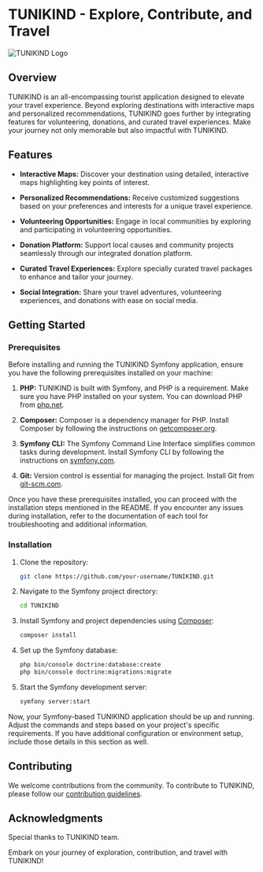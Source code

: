 # TUNIKIND - Explore, Contribute, and Travel

![TUNIKIND Logo](https://i.ibb.co/5KwFbY1/logo1.png)

## Overview

TUNIKIND is an all-encompassing tourist application designed to elevate your travel experience. Beyond exploring destinations with interactive maps and personalized recommendations, TUNIKIND goes further by integrating features for volunteering, donations, and curated travel experiences. Make your journey not only memorable but also impactful with TUNIKIND.

## Features

- **Interactive Maps:** Discover your destination using detailed, interactive maps highlighting key points of interest.

- **Personalized Recommendations:** Receive customized suggestions based on your preferences and interests for a unique travel experience.

- **Volunteering Opportunities:** Engage in local communities by exploring and participating in volunteering opportunities.

- **Donation Platform:** Support local causes and community projects seamlessly through our integrated donation platform.

- **Curated Travel Experiences:** Explore specially curated travel packages to enhance and tailor your journey.

- **Social Integration:** Share your travel adventures, volunteering experiences, and donations with ease on social media.

## Getting Started

### Prerequisites

Before installing and running the TUNIKIND Symfony application, ensure you have the following prerequisites installed on your machine:

1. **PHP:** TUNIKIND is built with Symfony, and PHP is a requirement. Make sure you have PHP installed on your system. You can download PHP from [php.net](https://www.php.net/).

2. **Composer:** Composer is a dependency manager for PHP. Install Composer by following the instructions on [getcomposer.org](https://getcomposer.org/download/).

3. **Symfony CLI:** The Symfony Command Line Interface simplifies common tasks during development. Install Symfony CLI by following the instructions on [symfony.com](https://symfony.com/download).

4. **Git:** Version control is essential for managing the project. Install Git from [git-scm.com](https://git-scm.com/).

Once you have these prerequisites installed, you can proceed with the installation steps mentioned in the README. If you encounter any issues during installation, refer to the documentation of each tool for troubleshooting and additional information.

### Installation

1. Clone the repository:

    ```bash
    git clone https://github.com/your-username/TUNIKIND.git
    ```

2. Navigate to the Symfony project directory:

    ```bash
    cd TUNIKIND
    ```

3. Install Symfony and project dependencies using [Composer](https://getcomposer.org/):

    ```bash
    composer install
    ```

4. Set up the Symfony database:

    ```bash
    php bin/console doctrine:database:create
    php bin/console doctrine:migrations:migrate
    ```

5. Start the Symfony development server:

    ```bash
    symfony server:start
    ```

Now, your Symfony-based TUNIKIND application should be up and running. Adjust the commands and steps based on your project's specific requirements. If you have additional configuration or environment setup, include those details in this section as well.

## Contributing

We welcome contributions from the community. To contribute to TUNIKIND, please follow our [contribution guidelines](CONTRIBUTING.md).


## Acknowledgments

Special thanks to TUNIKIND team.

Embark on your journey of exploration, contribution, and travel with TUNIKIND!
